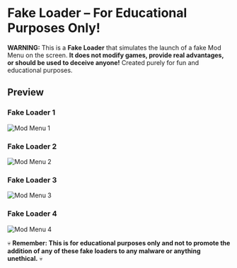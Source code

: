 # Fake Loader – For Educational Purposes Only! 

**WARNING:** This is a **Fake Loader** that simulates the launch of a fake Mod Menu on the screen. **It does not modify games, provide real advantages, or should be used to deceive anyone!** Created purely for fun and educational purposes.

##  Preview

###  Fake Loader  1
![Mod Menu 1](https://i.imgur.com/paQkXzn.png)

### Fake Loader  2
![Mod Menu 2](https://i.imgur.com/Cot4DMD.png)

### Fake Loader  3
![Mod Menu 3](https://i.imgur.com/gjEanQ6.png)

### Fake Loader  4
![Mod Menu 4](https://i.imgur.com/pp6Tfka.png)


💀 **Remember: This is for educational purposes only and not to promote the addition of any of these fake loaders to any malware or anything unethical.** 💀
